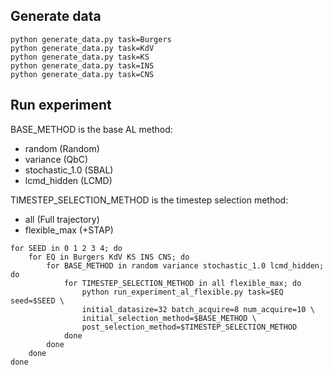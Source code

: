 ## Generate data

```
python generate_data.py task=Burgers
python generate_data.py task=KdV
python generate_data.py task=KS
python generate_data.py task=INS
python generate_data.py task=CNS
```

## Run experiment

BASE_METHOD is the base AL method:
* random (Random)
* variance (QbC)
* stochastic_1.0 (SBAL)
* lcmd_hidden (LCMD)

TIMESTEP_SELECTION_METHOD is the timestep selection method:
* all (Full trajectory)
* flexible_max (+STAP)

```
for SEED in 0 1 2 3 4; do
    for EQ in Burgers KdV KS INS CNS; do
        for BASE_METHOD in random variance stochastic_1.0 lcmd_hidden; do
            for TIMESTEP_SELECTION_METHOD in all flexible_max; do
                python run_experiment_al_flexible.py task=$EQ seed=$SEED \
                initial_datasize=32 batch_acquire=8 num_acquire=10 \
                initial_selection_method=$BASE_METHOD \
                post_selection_method=$TIMESTEP_SELECTION_METHOD
            done
        done
    done
done
```

